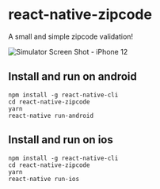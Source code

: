 # react-native-zipcode

A small and simple zipcode validation!

![Simulator Screen Shot - iPhone 12](https://user-images.githubusercontent.com/40633197/186430385-1118b1c5-06cb-4a40-9705-5ee0f2128325.png)

## Install and run on android
```
npm install -g react-native-cli
cd react-native-zipcode
yarn
react-native run-android
```

## Install and run on ios
```
npm install -g react-native-cli
cd react-native-zipcode
yarn
react-native run-ios
```
